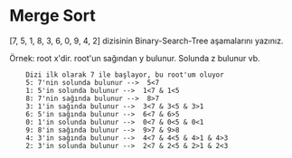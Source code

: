 # Merge Sort

[7, 5, 1, 8, 3, 6, 0, 9, 4, 2] dizisinin Binary-Search-Tree aşamalarını yazınız.

Örnek: root x'dir. root'un sağından y bulunur. Solunda z bulunur vb.

        Dizi ilk olarak 7 ile başlayor, bu root'um oluyor 
        5: 7'nin solunda bulunur -->  5<7
        1: 5'in solunda bulunur -->  1<7 & 1<5
        8: 7'nin sağında bulunur -->  8>7
        3: 1'in sağında bulunur -->  3<7 & 3<5 & 3>1
        6: 5'in sağında bulunur -->  6<7 & 6>5
        0: 1'in solunda bulunur -->  0<7 & 0<5 & 0<1
        9: 8'in sağında bulunur -->  9>7 & 9>8
        4: 3'in sağında bulunur -->  4<7 & 4<5 & 4>1 & 4>3
        2: 3'in solunda bulunur -->  2<7 & 2<5 & 2>1 & 2<3